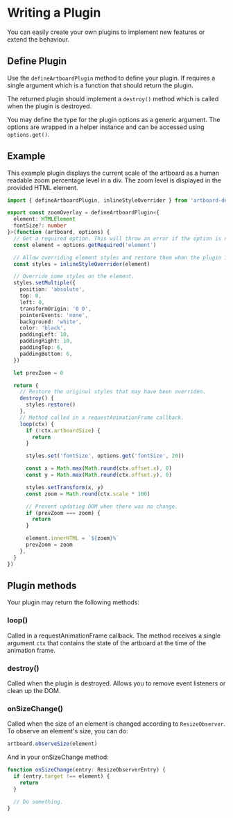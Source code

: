 # Writing a Plugin

You can easily create your own plugins to implement new features or extend the
behaviour.

## Define Plugin

Use the `defineArtboardPlugin` method to define your plugin. If requires a
single argument which is a function that should return the plugin.

The returned plugin should implement a `destroy()` method which is called when
the plugin is destroyed.

You may define the type for the plugin options as a generic argument. The
options are wrapped in a helper instance and can be accessed using
`options.get()`.

## Example

This example plugin displays the current scale of the artboard as a human
readable zoom percentage level in a div. The zoom level is displayed in the
provided HTML element.

```typescript
import { defineArtboardPlugin, inlineStyleOverrider } from 'artboard-deluxe'

export const zoomOverlay = defineArtboardPlugin<{
  element: HTMLElement
  fontSize?: number
}>(function (artboard, options) {
  // Get a required option. This will throw an error if the option is not defined.
  const element = options.getRequired('element')

  // Allow overriding element styles and restore them when the plugin is destroyed.
  const styles = inlineStyleOverrider(element)

  // Override some styles on the element.
  styles.setMultiple({
    position: 'absolute',
    top: 0,
    left: 0,
    transformOrigin: '0 0',
    pointerEvents: 'none',
    background: 'white',
    color: 'black',
    paddingLeft: 10,
    paddingRight: 10,
    paddingTop: 6,
    paddingBottom: 6,
  })

  let prevZoom = 0

  return {
    // Restore the original styles that may have been overriden.
    destroy() {
      styles.restore()
    },
    // Method called in a requestAnimationFrame callback.
    loop(ctx) {
      if (!ctx.artboardSize) {
        return
      }

      styles.set('fontSize', options.get('fontSize', 20))

      const x = Math.max(Math.round(ctx.offset.x), 0)
      const y = Math.max(Math.round(ctx.offset.y), 0)

      styles.setTransform(x, y)
      const zoom = Math.round(ctx.scale * 100)

      // Prevent updating DOM when there was no change.
      if (prevZoom === zoom) {
        return
      }

      element.innerHTML = `${zoom}%`
      prevZoom = zoom
    },
  }
})
```

## Plugin methods

Your plugin may return the following methods:

### loop()

Called in a requestAnimationFrame callback. The method receives a single
argument `ctx` that contains the state of the artboard at the time of the
animation frame.

### destroy()

Called when the plugin is destroyed. Allows you to remove event listeners or
clean up the DOM.

### onSizeChange()

Called when the size of an element is changed according to `ResizeObserver`. To
observe an element's size, you can do:

```typescript
artboard.observeSize(element)
```

And in your onSizeChange method:

```typescript
function onSizeChange(entry: ResizeObserverEntry) {
  if (entry.target !== element) {
    return
  }

  // Do something.
}
```

